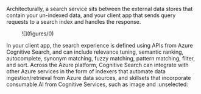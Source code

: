 Architecturally, a search service sits between the external data stores that contain your un-indexed data, and your client app that sends query requests to a search index and handles the response.  
<figure>  
![](figures/0)  
<!-- FigureContent="Your content Azure Cognitive Search Query requests Your app Full indexing 1. Collects user input Refresh indexing (in the cloud or behind a firewall) Indexing engine Indexes and other structures Query engine 2. Formulates and sends requests Query responses Al enrichment 3. Handles responses a result set a single document" -->  
</figure>  
In your client app, the search experience is defined using APIs from Azure Cognitive Search, and can include relevance tuning, semantic ranking, autocomplete, synonym matching, fuzzy matching, pattern matching, filter, and sort.  
Across the Azure platform, Cognitive Search can integrate with other Azure services in the form of indexers that automate data ingestion/retrieval from Azure data sources, and skillsets that incorporate consumable Al from Cognitive Services, such as image and
:unselected:
<!-- PageHeader="natural language processing, or custom Al that you create in Azure Machine Learning or wrap inside Azure Functions." -->